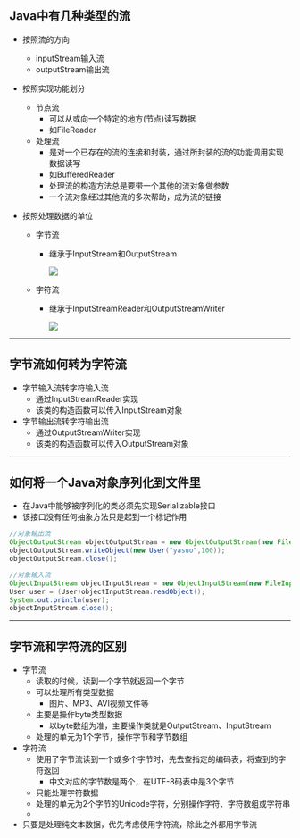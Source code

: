 ## Java中有几种类型的流

- 按照流的方向

  - inputStream输入流
  - outputStream输出流

- 按照实现功能划分

  - 节点流
    - 可以从或向一个特定的地方(节点)读写数据
    - 如FileReader
  - 处理流
    - 是对一个已存在的流的连接和封装，通过所封装的流的功能调用实现数据读写
    - 如BufferedReader
    - 处理流的构造方法总是要带一个其他的流对象做参数
    - 一个流对象经过其他流的多次帮助，成为流的链接

- 按照处理数据的单位

  - 字节流

    - 继承于InputStream和OutputStream

      ![](https://tva1.sinaimg.cn/large/007S8ZIlly1gidb3h8pdoj31e40ridjq.jpg)

  - 字符流

    - 继承于InputStreamReader和OutputStreamWriter

      ![](https://tva1.sinaimg.cn/large/007S8ZIlly1gidaygc9orj31lw0u00ww.jpg)

---

## 字节流如何转为字符流

- 字节输入流转字符输入流
  - 通过InputStreamReader实现
  - 该类的构造函数可以传入InputStream对象
- 字节输出流转字符输出流
  - 通过OutputStreamWriter实现
  - 该类的构造函数可以传入OutputStream对象

---

## 如何将一个Java对象序列化到文件里

- 在Java中能够被序列化的类必须先实现Serializable接口
- 该接口没有任何抽象方法只是起到一个标记作用

```java
//对象输出流
ObjectOutputStream objectOutputStream = new ObjectOutputStream(new FileOutputStream(new File("路径")));
objectOutputStream.writeObject(new User("yasuo",100));
objectOutputStream.close();
```

```java
//对象输入流
ObjectInputStream objectInputStream = new ObjectInputStream(new FileInputStream(new File("路径")));
User user = (User)objectInputStream.readObject();
System.out.println(user);
objectInputStream.close();
```

---

## 字节流和字符流的区别

- 字节流
  - 读取的时候，读到一个字节就返回一个字节
  - 可以处理所有类型数据
    - 图片、MP3、AVI视频文件等
  - 主要是操作byte类型数据
    - 以byte数组为准，主要操作类就是OutputStream、InputStream
  - 处理的单元为1个字节，操作字节和字节数组
- 字符流
  - 使用了字节流读到一个或多个字节时，先去查指定的编码表，将查到的字符返回
    - 中文对应的字节数是两个，在UTF-8码表中是3个字节
  - 只能处理字符数据
  - 处理的单元为2个字节的Unicode字符，分别操作字符、字符数组或字符串
  - 
- 只要是处理纯文本数据，优先考虑使用字符流，除此之外都用字节流